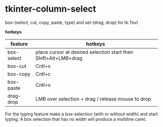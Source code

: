 # tkinter-column-select

box-(select, cut, copy, paste, type) and sel-(drag, drop) for tk.Text

**hotkeys**

| feature     | hotkeys                                                         |
|-------------|-----------------------------------------------------------------|
| box-select  | place cursor at desired selection start then Shift+Alt+LMB+drag |
| box-cut     | Cntl+x                                                          |
| box-copy    | Cntl+c                                                          |
| box-paste   | Cntl+v                                                          |
| drag-drop   | LMB over selection + drag / release mouse to drop               |


For the typing feature make a box-selection (with or without width) and start typing. 
A box selection that has no width will produce a multiline caret.
